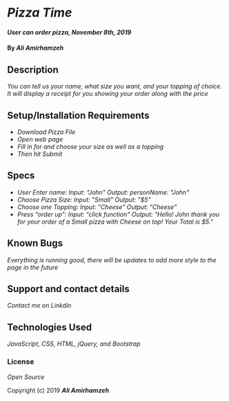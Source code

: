 # _Pizza Time_

#### _User can order pizza, November 8th, 2019_

#### By _**Ali Amirhamzeh**_

## Description

_You can tell us your name, what size you want, and your topping of choice. It will display a receipt for you showing your order along with the price_

## Setup/Installation Requirements

* _Download Pizza File_
* _Open web page_
* _Fill in for and choose your size as well as a topping_
* _Then hit Submit_

## Specs
 * _User Enter name:
 Input: "John"
 Output: personName: "John"_
 * _Choose Pizza Size:
 Input: "Small"
 Output: "$5"_
 * _Choose one Topping:
 Input: "Cheese"
 Output: "Cheese"_
* _Press "order up":
Input: "click function"
Output: "Hello! John thank you for your order of a Small pizza with Cheese on top!
Your Total is $5."_



## Known Bugs

_Everything is running good, there will be updates to add more style to the page in the future_

## Support and contact details

_Contact me on Linkdin_

## Technologies Used

_JavaScript, CSS, HTML, jQuery, and Bootstrap_

### License

*Open Source*

Copyright (c) 2019 **_Ali Amirhamzeh_**

